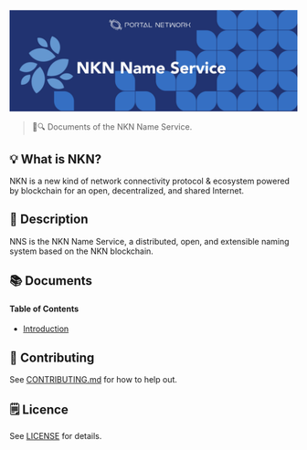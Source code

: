 ![NKN Name Service](./assets/title.jpg)

> 📖🔍 Documents of the NKN Name Service.

## 💡 What is NKN?
NKN is a new kind of network connectivity protocol & ecosystem powered by blockchain for an open, decentralized, and shared Internet. 

## 📝 Description

NNS is the NKN Name Service, a distributed, open, and extensible naming system based on the NKN blockchain.

## 📚 Documents

#### Table of Contents
-  [Introduction](./docs/INTRODUCTION.md)

## 📣 Contributing
See [CONTRIBUTING.md](./CONTRIBUTING.md) for how to help out.

## 🗒 Licence
See [LICENSE](./LICENSE) for details.
